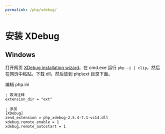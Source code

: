 ```yaml
---
permalink: /php/xdebug/
---
```


# 安装 XDebug

## Windows

打开网页 [XDebug installation wizard](https://xdebug.org/wizard.php)。在 cmd.exe 运行 `php -i | clip`，然后在网页中粘贴。下载 dll，然后放到 php\ext 目录下面。

编辑 php.ini

```
; 取消注释
extension_dir = "ext"

; 添加
[XDebug]
zend_extension = php_xdebug-2.5.4-7.1-vc14.dll
xdebug.remote_enable = 1
xdebug.remote_autostart = 1
```
